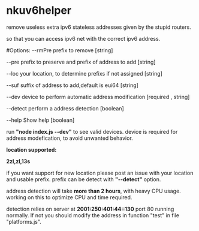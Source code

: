 # nkuv6helper
remove useless extra ipv6 stateless addresses given by the stupid routers.

so that you can access ipv6 net with the correct ipv6 address.

#Options:
  --rmPre   prefix to remove  [string]

  --pre     prefix to preserve and prefix of address to add  [string]


  --loc     your location, to determine prefixs if not assigned  [string]

  --suf     suffix of address to add,default is eui64  [string]

  --dev     device to perform automatic address modification  [required , string] 

  --detect  perform a address detection  [boolean]

  --help    Show help  [boolean]


run **"node index.js --dev"** to see valid devices. device is required for address modefication, to avoid unwanted behavior.

**location supported:**

**2zl,zl,13s**

if you want support for new location please post an issue with your location and usable prefix. prefix can be detect with **"--detect"** option.

address detection will take **more than 2 hours**, with heavy CPU usage. working on this to optimize CPU and time required.

detection relies on server at **2001:250:401:44::130** port 80 running normally. If not you should modify the address in function "test" in file "platforms.js".